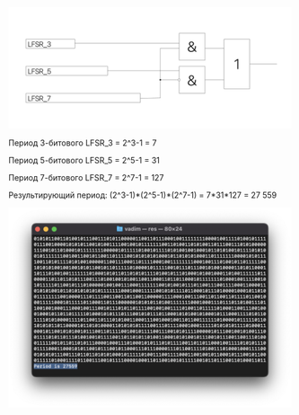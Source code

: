 ﻿![](Scheme.png)

Период 3-битового LFSR\_3 = 2^3-1 = 7

Период 5-битового LFSR\_5 = 2^5-1 = 31

Период 7-битового LFSR\_7 = 2^7-1 = 127

Результирующий период: (2^3-1)\*(2^5-1)\*(2^7-1) = 7\*31\*127 = 27 559

![](Screenshot.png)
